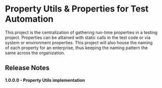# Property Utils & Properties for Test Automation

This project is the centralization of gathering run-time properties in a testing project.  Properties can
be attained with static calls in the test code or via system or environment properties.  This project will also
house the naming of each property for an enterprise, thus keeping the naming pattern the same across the organization.

## Release Notes

#### 1.0.0.0 - Property Utils implementation

#### 

